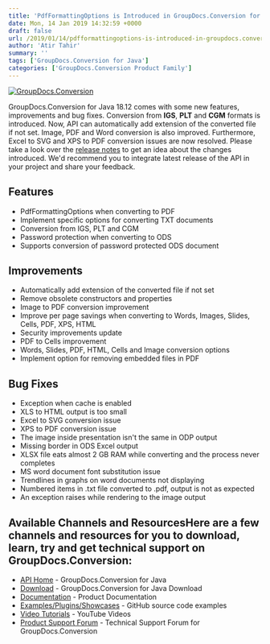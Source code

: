 ```yaml
---
title: 'PdfFormattingOptions is Introduced in GroupDocs.Conversion for Java 18.12'
date: Mon, 14 Jan 2019 14:32:59 +0000
draft: false
url: /2019/01/14/pdfformattingoptions-is-introduced-in-groupdocs.conversion-for-java-18.12/
author: 'Atir Tahir'
summary: ''
tags: ['GroupDocs.Conversion for Java']
categories: ['GroupDocs.Conversion Product Family']
---
```


[![GroupDocs.Conversion](https://blog.groupdocs.com/wp-content/uploads/sites/4/2016/09/conversion.png?itok=MpNabR9F)](https://www.groupdocs.com/products/conversion/java)

GroupDocs.Conversion for Java 18.12 comes with some new features, improvements and bug fixes. Conversion from **IGS**, **PLT** and **CGM** formats is introduced. Now, API can automatically add extension of the converted file if not set. Image, PDF and Word conversion is also improved. Furthermore, Excel to SVG and XPS to PDF conversion issues are now resolved. Please take a look over the [release notes](https://docs.groupdocs.com/display/conversionjava/GroupDocs.Conversion+for+Java+18.12+Release+Notes) to get an idea about the changes introduced. We'd recommend you to integrate latest release of the API in your project and share your feedback.

## Features

*   PdfFormattingOptions when converting to PDF
*   Implement specific options for converting TXT documents
*   Conversion from IGS, PLT and CGM
*   Password protection when converting to ODS
*   Supports conversion of password protected ODS document

## Improvements

*   Automatically add extension of the converted file if not set
*   Remove obsolete constructors and properties
*   Image to PDF conversion improvement
*   Improve per page savings when converting to Words, Images, Slides, Cells, PDF, XPS, HTML
*   Security improvements update
*   PDF to Cells improvement
*   Words, Slides, PDF, HTML, Cells and Image conversion options
*   Implement option for removing embedded files in PDF

## Bug Fixes

*   Exception when cache is enabled
*   XLS to HTML output is too small
*   Excel to SVG conversion issue
*   XPS to PDF conversion issue
*   The image inside presentation isn't the same in ODP output
*   Missing border in ODS Excel output
*   XLSX file eats almost 2 GB RAM while converting and the process never completes
*   MS word document font substitution issue
*   Trendlines in graphs on word documents not displaying
*   Numbered items in .txt file converted to .pdf, output is not as expected
*   An exception raises while rendering to the image output

## Available Channels and ResourcesHere are a few channels and resources for you to download, learn, try and get technical support on GroupDocs.Conversion:

*   [API Home](https://products.groupdocs.com/conversion/java "Product Home") - GroupDocs.Conversion for Java
*   [Download](https://downloads.groupdocs.com/conversion/java "Download API") - GroupDocs.Conversion for Java Download
*   [Documentation](https://docs.groupdocs.com/display/conversionjava/Home "Documentation") - Product Documentation
*   [Examples/Plugins/Showcases](https://github.com/groupdocs-conversion/GroupDocs.Conversion-for-Java "Example projects") - GitHub source code examples
*   [Video Tutorials](https://www.youtube.com/playlist?list=PL25CTxMCj5vPNfkcX3UXzMLKEOZwNpkzN) - YouTube Videos
*   [Product Support Forum](https://forum.groupdocs.com/c/conversion "Support forum") \- Technical Support Forum for GroupDocs.Conversion





